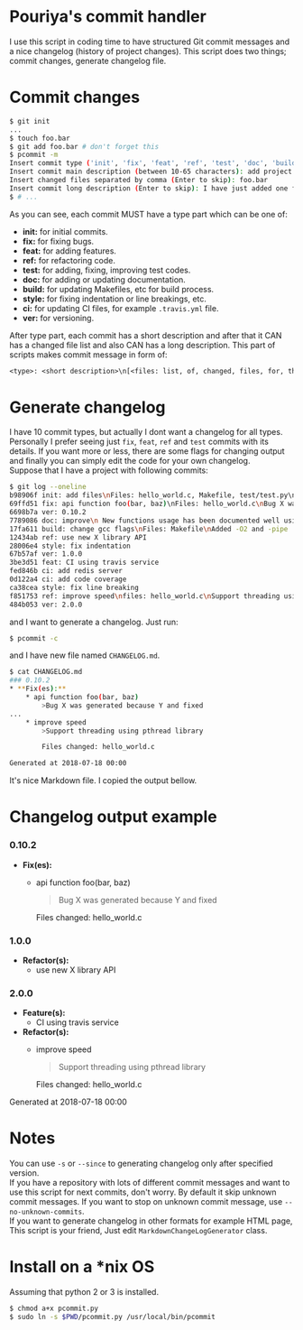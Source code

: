 # Pouriya's commit handler
I use this script in coding time to have structured Git commit messages and a nice changelog (history of project changes). This script does two things; commit changes, generate changelog file.


# Commit changes
```sh
$ git init
...
$ touch foo.bar
$ git add foo.bar # don't forget this
$ pcommit -m
Insert commit type ('init', 'fix', 'feat', 'ref', 'test', 'doc', 'build', 'style', 'ci', 'ver'): init
Insert commit main description (between 10-65 characters): add project source code
Insert changed files separated by comma (Enter to skip): foo.bar
Insert commit long description (Enter to skip): I have just added one file because of X and Y
$ # ...
```
As you can see, each commit MUST have a type part which can be one of:  
* **init:** for initial commits.
* **fix:** for fixing bugs.
* **feat:** for adding features.
* **ref:** for refactoring code.
* **test:** for adding, fixing, improving test codes.
* **doc:** for adding or updating documentation.
* **build:** for updating Makefiles, etc for build process.
* **style:** for fixing indentation or line breakings, etc.
* **ci:** for updating CI files, for example `.travis.yml` file.
* **ver:** for versioning.

After type part, each commit has a short description and after that it CAN has a changed file list and also CAN has a long description. This part of scripts makes commit message in form of:  
```txt
<type>: <short description>\n[<files: list, of, changed, files, for, this, commit, separated, with, comma>][<long description>]
```

# Generate changelog
I have 10 commit types, but actually I dont want a changelog for all types. Personally I prefer seeing just `fix`, `feat`, `ref` and `test` commits with its details. If you want more or less, there are some flags for changing output and finally you can simply edit the code for your own changelog.  
Suppose that I have a project with following commits:  
```sh
$ git log --oneline
b98906f init: add files\nFiles: hello_world.c, Makefile, test/test.py\nThis is initial commit of project
69ffd51 fix: api function foo(bar, baz)\nFiles: hello_world.c\nBug X was generated because Y and fixed
6698b7a ver: 0.10.2
7789086 doc: improve\n New functions usage has been documented well using markdown in code
17fa611 build: change gcc flags\nFiles: Makefile\nAdded -O2 and -pipe
12434ab ref: use new X library API 
28006e4 style: fix indentation 
67b57af ver: 1.0.0
3be3d51 feat: CI using travis service
fed846b ci: add redis server
0d122a4 ci: add code coverage
ca38cea style: fix line breaking
f851753 ref: improve speed\nfiles: hello_world.c\nSupport threading using pthread library
484b053 ver: 2.0.0
```
and I want to generate a changelog. Just run:  
```sh
$ pcommit -c
```
and I have new file named `CHANGELOG.md`.  
```sh
$ cat CHANGELOG.md
### 0.10.2
* **Fix(es):**
    * api function foo(bar, baz)  
        >Bug X was generated because Y and fixed  
...
    * improve speed  
        >Support threading using pthread library  

        Files changed: hello_world.c  

Generated at 2018-07-18 00:00
```
It's nice Markdown file. I copied the output bellow.  

# Changelog output example
### 0.10.2
* **Fix(es):**
    * api function foo(bar, baz)  
        >Bug X was generated because Y and fixed  

        Files changed: hello_world.c  
### 1.0.0
* **Refactor(s):**
    * use new X library API  
### 2.0.0
* **Feature(s):**
    * CI using travis service  
* **Refactor(s):**
    * improve speed  
        >Support threading using pthread library  

        Files changed: hello_world.c  

Generated at 2018-07-18 00:00

# Notes
You can use `-s` or `--since` to generating changelog only after specified version.  
If you have a repository with lots of different commit messages and want to use this script for next commits, don't worry. By default it skip unknown commit messages. If you want to stop on unknown commit message, use `--no-unknown-commits`.  
If you want to generate changelog in other formats for example HTML page, This script is your friend, Just edit `MarkdownChangeLogGenerator` class.  

# Install on a *nix OS
Assuming that python 2 or 3 is installed.  
```sh
$ chmod a+x pcommit.py
$ sudo ln -s $PWD/pcommit.py /usr/local/bin/pcommit
```
